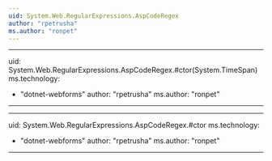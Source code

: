 ```yaml
---
uid: System.Web.RegularExpressions.AspCodeRegex
author: "rpetrusha"
ms.author: "ronpet"
---
```


---
uid: System.Web.RegularExpressions.AspCodeRegex.#ctor(System.TimeSpan)
ms.technology: 
  - "dotnet-webforms"
author: "rpetrusha"
ms.author: "ronpet"
---

---
uid: System.Web.RegularExpressions.AspCodeRegex.#ctor
ms.technology: 
  - "dotnet-webforms"
author: "rpetrusha"
ms.author: "ronpet"
---
